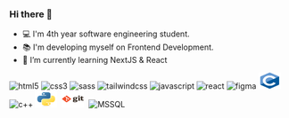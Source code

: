 ### Hi there 👋

<!--
**edakaraman/edakaraman** is a ✨ _special_ ✨ repository because its `README.md` (this file) appears on your GitHub profile.

Here are some ideas to get you started:
-->
- 💻 I'm 4th year software engineering student.
-	📚 I'm developing myself on Frontend Development.
- 🌱 I’m currently learning NextJS & React

<div align="left">
  <img src="https://cdn.jsdelivr.net/gh/devicons/devicon/icons/html5/html5-original.svg" height="30"  title="HTML5" alt="html5"  />
  <img src="https://cdn.jsdelivr.net/gh/devicons/devicon/icons/css3/css3-original.svg" height="30"  title="CSS3" alt="css3"  />
  <img src="https://user-images.githubusercontent.com/25181517/192158956-48192682-23d5-4bfc-9dfb-6511ade346bc.png" height="30"  title="SASS" alt="sass"  />
  <img src="https://user-images.githubusercontent.com/25181517/202896760-337261ed-ee92-4979-84c4-d4b829c7355d.png" height="30" title="TailwindCSS " alt="tailwindcss" />
  <img src="https://user-images.githubusercontent.com/25181517/117447155-6a868a00-af3d-11eb-9cfe-245df15c9f3f.png" height="30" title="Javascript" alt="javascript" />
  <img src="https://user-images.githubusercontent.com/25181517/183897015-94a058a6-b86e-4e42-a37f-bf92061753e5.png" height="30" title="React " alt="react" />
  <img src="https://user-images.githubusercontent.com/25181517/189715289-df3ee512-6eca-463f-a0f4-c10d94a06b2f.png" height="30" title="Figma" alt="figma" />
  <img src="https://github.com/devicons/devicon/blob/master/icons/c/c-original.svg" title="C" alt="C" width="40" height="30"/> 
  <img src="https://user-images.githubusercontent.com/25181517/192106073-90fffafe-3562-4ff9-a37e-c77a2da0ff58.png" height="30" title="C++ " alt="c++" />
  <img src="https://github.com/devicons/devicon/blob/master/icons/python/python-original.svg" title="Python" alt="Python" width="40" height="30"/> 
  <img src="https://github.com/devicons/devicon/blob/master/icons/git/git-original-wordmark.svg" title="Git" alt="Git" width="40" height="30"/> 
  <img src="https://n8n.io/images/nodes/microsoftSql.svg" height="30" alt="MSSQL" title="MS SQL" />
</div>


